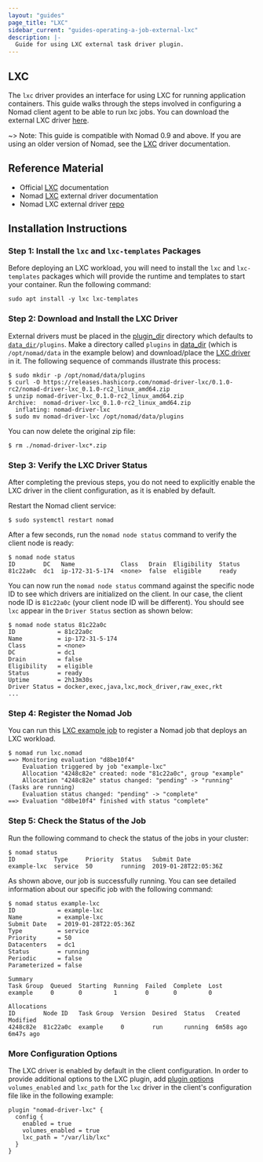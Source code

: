 ```yaml
---
layout: "guides"
page_title: "LXC"
sidebar_current: "guides-operating-a-job-external-lxc"
description: |-
  Guide for using LXC external task driver plugin.
---
```


## LXC

The `lxc` driver provides an interface for using LXC for running application
containers. This guide walks through the steps involved in configuring a Nomad client agent to be able to run lxc jobs. You can download the external LXC driver [here][lxc_driver_download].

~> Note: This guide is compatible with Nomad 0.9 and above. If you are using an older version of Nomad, see the [LXC][lxc-docs] driver documentation.

## Reference Material

- Official [LXC][linux-containers] documentation
- Nomad [LXC][lxc-docs] external driver documentation
- Nomad LXC external driver [repo][lxc-driver-repo]

## Installation Instructions

### Step 1: Install the `lxc` and `lxc-templates` Packages

Before deploying an LXC workload, you will need to install the `lxc` and `lxc-templates` packages which will provide the runtime and templates to start your container. Run the following command:

```shell
sudo apt install -y lxc lxc-templates
```

### Step 2: Download and Install the LXC Driver

External drivers must be placed in the [plugin_dir][plugin_dir] directory which
defaults to [`data_dir`][data_dir]`/plugins`. Make a directory called `plugins` in [data_dir][data_dir] (which is `/opt/nomad/data` in the example below) and download/place the [LXC driver][lxc_driver_download] in it. The following sequence of commands illustrate this process:

```shell
$ sudo mkdir -p /opt/nomad/data/plugins
$ curl -O https://releases.hashicorp.com/nomad-driver-lxc/0.1.0-rc2/nomad-driver-lxc_0.1.0-rc2_linux_amd64.zip
$ unzip nomad-driver-lxc_0.1.0-rc2_linux_amd64.zip
Archive:  nomad-driver-lxc_0.1.0-rc2_linux_amd64.zip
  inflating: nomad-driver-lxc
$ sudo mv nomad-driver-lxc /opt/nomad/data/plugins
```
You can now delete the original zip file:

```shell
$ rm ./nomad-driver-lxc*.zip
```

### Step 3: Verify the LXC Driver Status

After completing the previous steps, you do not need to explicitly enable the
LXC driver in the client configuration, as it is enabled by default.

Restart the Nomad client service:

```shell
$ sudo systemctl restart nomad
```

After a few seconds, run the `nomad node status` command to verify the client
node is ready:

```shell
$ nomad node status
ID        DC   Name             Class   Drain  Eligibility  Status
81c22a0c  dc1  ip-172-31-5-174  <none>  false  eligible     ready
```

You can now run the `nomad node status` command against the specific node ID to
see which drivers are initialized on the client. In our case, the client node ID
is `81c22a0c` (your client node ID will be different). You should see `lxc`
appear in the `Driver Status` section as shown below:

```shell
$ nomad node status 81c22a0c
ID            = 81c22a0c
Name          = ip-172-31-5-174
Class         = <none>
DC            = dc1
Drain         = false
Eligibility   = eligible
Status        = ready
Uptime        = 2h13m30s
Driver Status = docker,exec,java,lxc,mock_driver,raw_exec,rkt
...
```

### Step 4: Register the Nomad Job

You can run this [LXC example job][lxc-job] to register a Nomad job that deploys an LXC workload.

```shell
$ nomad run lxc.nomad
==> Monitoring evaluation "d8be10f4"
    Evaluation triggered by job "example-lxc"
    Allocation "4248c82e" created: node "81c22a0c", group "example"
    Allocation "4248c82e" status changed: "pending" -> "running" (Tasks are running)
    Evaluation status changed: "pending" -> "complete"
==> Evaluation "d8be10f4" finished with status "complete"
```

### Step 5: Check the Status of the Job

Run the following command to check the status of the jobs in your
cluster:

```shell
$ nomad status
ID           Type     Priority  Status   Submit Date
example-lxc  service  50        running  2019-01-28T22:05:36Z
```
As shown above, our job is successfully running. You can see detailed
information about our specific job with the following command:

```shell
$ nomad status example-lxc
ID            = example-lxc
Name          = example-lxc
Submit Date   = 2019-01-28T22:05:36Z
Type          = service
Priority      = 50
Datacenters   = dc1
Status        = running
Periodic      = false
Parameterized = false

Summary
Task Group  Queued  Starting  Running  Failed  Complete  Lost
example     0       0         1        0       0         0

Allocations
ID        Node ID   Task Group  Version  Desired  Status   Created    Modified
4248c82e  81c22a0c  example     0        run      running  6m58s ago  6m47s ago
```

### More Configuration Options

The LXC driver is enabled by default in the client configuration. In order to
provide additional options to the LXC plugin, add [plugin
options][lxc_plugin_options] `volumes_enabled` and `lxc_path` for the `lxc`
driver in the client's configuration file like in the following example:

```hcl
plugin "nomad-driver-lxc" {
  config {
    enabled = true
    volumes_enabled = true
    lxc_path = "/var/lib/lxc"
  }
}
```

[data_dir]: /docs/configuration/index.html#data_dir
[linux-containers]: https://linuxcontainers.org/lxc/introduction/
[linux-containers-home]: https://linuxcontainers.org
[lxc_driver_download]: https://releases.hashicorp.com/nomad-driver-lxc
[lxc-driver-repo]: https://github.com/hashicorp/nomad-driver-lxc
[lxc-docs]: /docs/drivers/external/lxc.html
[lxc-job]: https://github.com/hashicorp/nomad-education-content/blob/master/lxc.nomad
[lxc_plugin_options]: /docs/drivers/external/lxc.html#plugin-options
[plugin_dir]: /docs/configuration/index.html#plugin_dir
[plugin_syntax]: /docs/configuration/plugin.html
